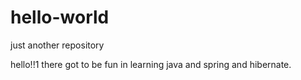 # hello-world
just another repository

hello!!1 there got to be fun in learning java and spring and hibernate.
